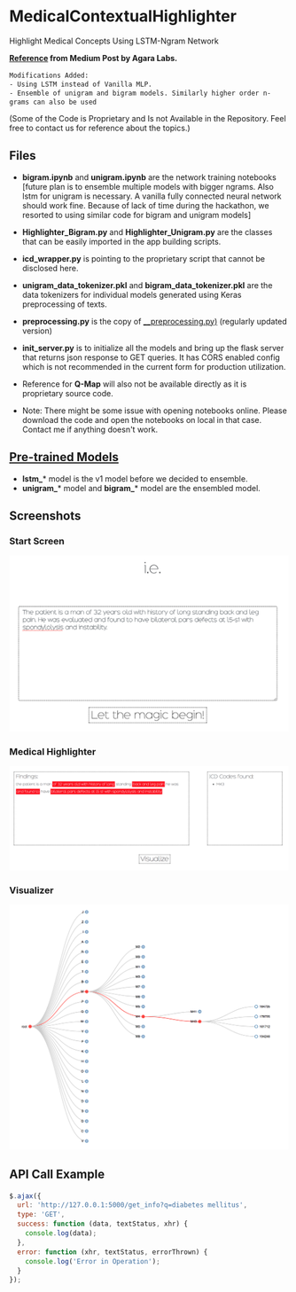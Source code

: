 # MedicalContextualHighlighter
Highlight Medical Concepts Using LSTM-Ngram Network

**[Reference](https://medium.com/agara-labs/highlighting-keywords-in-emails-using-deep-learning-5e2c0cba39ae) from Medium Post by Agara Labs.** 
```
Modifications Added:
- Using LSTM instead of Vanilla MLP.
- Ensemble of unigram and bigram models. Similarly higher order n-grams can also be used
```

(Some of the Code is Proprietary and Is not Available in the Repository.
Feel free to contact us for reference about the topics.)


## Files

- **bigram.ipynb** and **unigram.ipynb** are the network training notebooks
[future plan is to ensemble multiple models with bigger ngrams. Also lstm for unigram is necessary. A vanilla fully connected neural network should work fine. Because of lack of time during the hackathon, we resorted to using similar code for bigram and unigram models]

- **Highlighter_Bigram.py** and **Highlighter_Unigram.py** are the classes that can be easily imported in the app building scripts.

- **icd_wrapper.py** is pointing to the proprietary script that cannot be disclosed here. 

- **unigram_data_tokenizer.pkl** and **bigram_data_tokenizer.pkl** are the data tokenizers for individual models generated using Keras preprocessing of texts.

- **preprocessing.py** is the copy of [__preprocessing.py)](https://github.com/shams-sam/logic-lab/blob/master/TextPreprocessing/__preprocessing.py) (regularly updated version)

- **init_server.py** is to initialize all the models and bring up the flask server that returns json response to GET queries. It has CORS enabled config which is not recommended in the current form for production utilization.

- Reference for **Q-Map** will also not be available directly as it is proprietary source code.

* Note: There might be some issue with opening notebooks online. Please download the code and open the notebooks on local in that case. Contact me if anything doesn't work.

## [Pre-trained Models](https://drive.google.com/drive/folders/1zh7eKa7nB0_snzqG1fewxSxRHdr25hL4?usp=sharing)

- **lstm_*** model is the v1 model before we decided to ensemble.
- **unigram_*** model and **bigram_*** model are  the ensembled model.

## Screenshots

### Start Screen

![Start Screen](assets/1.png)


### Medical Highlighter 

![Highlighter](assets/2.png)

### Visualizer

![Visualizer](assets/3.png)

## API Call Example
```javascript
$.ajax({
  url: 'http://127.0.0.1:5000/get_info?q=diabetes mellitus',
  type: 'GET',
  success: function (data, textStatus, xhr) {
    console.log(data);
  },
  error: function (xhr, textStatus, errorThrown) {
    console.log('Error in Operation');
  }
});
```
